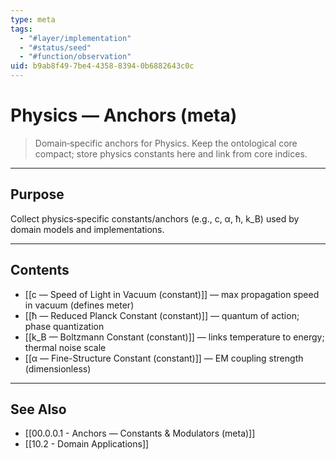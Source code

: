 ```yaml
---
type: meta
tags:
  - "#layer/implementation"
  - "#status/seed"
  - "#function/observation"
uid: b9ab8f49-7be4-4358-8394-0b6882643c0c
---
```


# Physics — Anchors (meta)

> Domain‑specific anchors for Physics. Keep the ontological core compact; store physics constants here and link from core indices.

---

## Purpose

Collect physics‑specific constants/anchors (e.g., c, α, ħ, k_B) used by domain models and implementations.

---

## Contents

- [[c — Speed of Light in Vacuum (constant)]] — max propagation speed in vacuum (defines meter)
- [[ħ — Reduced Planck Constant (constant)]] — quantum of action; phase quantization
- [[k_B — Boltzmann Constant (constant)]] — links temperature to energy; thermal noise scale
- [[α — Fine-Structure Constant (constant)]] — EM coupling strength (dimensionless)

---

## See Also

- [[00.0.0.1 - Anchors — Constants & Modulators (meta)]]
- [[10.2 - Domain Applications]]

